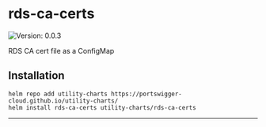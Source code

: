 # rds-ca-certs

![Version: 0.0.3](https://img.shields.io/badge/Version-0.0.3-informational?style=flat-square)

RDS CA cert file as a ConfigMap

## Installation
```
helm repo add utility-charts https://portswigger-cloud.github.io/utility-charts/
helm install rds-ca-certs utility-charts/rds-ca-certs
```

---
